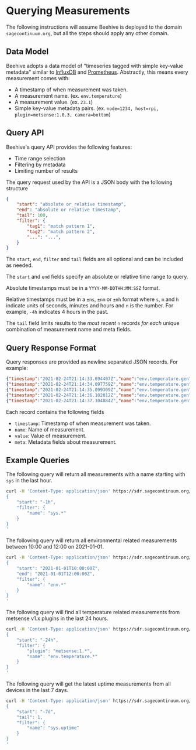 # Querying Measurements

The following instructions will assume Beehive is deployed to the domain `sagecontinuum.org`, but all the steps should apply any other domain.

## Data Model

Beehive adopts a data model of "timeseries tagged with simple key-value metadata" similar to [InfluxDB](https://www.influxdata.com/products/influxdb/) and [Prometheus](https://prometheus.io). Abstractly, this means every measurement comes with:

* A timestamp of when measurement was taken.
* A measurement name. (ex. `env.temperature`)
* A measurement value. (ex. `23.1`)
* Simple key-value metadata pairs. (ex. `node=1234, host=rpi, plugin=metsense:1.0.3, camera=bottom`)

## Query API

Beehive's query API provides the following features:

* Time range selection
* Filtering by metadata
* Limiting number of results

The query request used by the API is a JSON body with the following structure

```json
{
    "start": "absolute or relative timestamp",
    "end": "absolute or relative timestamp",
    "tail": 100,
    "filter": {
        "tag1": "match pattern 1",
        "tag2": "match pattern 2",
        "...": "...",
    }
}
```

The `start`, `end`, `filter` and `tail` fields are all optional and can be included as needed.

The `start` and `end` fields specify an absolute or relative time range to query.

Absolute timestamps must be in a `YYYY-MM-DDTHH:MM:SSZ` format.

Relative timestamps must be in a `±ns`, `±nm` or `±nh` format where `s`, `m` and `h` indicate units of seconds, minutes and hours and `n` is the number. For example, `-4h` indicates 4 hours in the past.

The `tail` field limits results to the _most recent_ `n` records _for each_ unique combination of measurement name and meta fields.

## Query Response Format

Query responses are provided as newline separated JSON records. For example:

```json
{"timestamp":"2021-02-24T21:14:33.094407Z","name":"env.temperature.gen","value":1.8749457256338125,"meta":{"node":"0000000000000001","plugin":"metsense:1.0.2"}}
{"timestamp":"2021-02-24T21:14:34.097759Z","name":"env.temperature.gen","value":3.4616782879021497,"meta":{"node":"0000000000000001","plugin":"metsense:1.0.2"}}
{"timestamp":"2021-02-24T21:14:35.099309Z","name":"env.temperature.gen","value":3.935407701067743,"meta":{"node":"0000000000000001","plugin":"metsense:1.0.2"}}
{"timestamp":"2021-02-24T21:14:36.102012Z","name":"env.temperature.gen","value":0.660707909927028,"meta":{"node":"0000000000000001","plugin":"metsense:1.0.2"}}
{"timestamp":"2021-02-24T21:14:37.104884Z","name":"env.temperature.gen","value":0.5932408953781276,"meta":{"node":"0000000000000001","plugin":"metsense:1.0.2"}}
```

Each record contains the following fields

* `timestamp`: Timestamp of when measurement was taken.
* `name`: Name of measurement.
* `value`: Value of measurement.
* `meta`: Metadata fields about measurement.


## Example Queries

The following query will return all measurements with a name starting with `sys` in the last hour.

```sh
curl -H 'Content-Type: application/json' https://sdr.sagecontinuum.org/api/v1/query -d '
{
    "start": "-1h",
    "filter": {
        "name": "sys.*"
    }
}
'
```

The following query will return all environmental related measurements between 10:00 and 12:00 on 2021-01-01.

```sh
curl -H 'Content-Type: application/json' https://sdr.sagecontinuum.org/api/v1/query -d '
{
    "start": "2021-01-01T10:00:00Z",
    "end": "2021-01-01T12:00:00Z",
    "filter": {
        "name": "env.*"
    }
}
'
```

The following query will find all temperature related measurements from metsense v1.x plugins in the last 24 hours.

```sh
curl -H 'Content-Type: application/json' https://sdr.sagecontinuum.org/api/v1/query -d '
{
    "start": "-24h",
    "filter": {
        "plugin": "metsense:1.*",
        "name": "env.temperature.*"
    }
}
'
```

The following query will get the latest uptime measurements from all devices in the last 7 days.

```sh
curl -H 'Content-Type: application/json' https://sdr.sagecontinuum.org/api/v1/query -d '
{
    "start": "-7d",
    "tail": 1,
    "filter": {
        "name": "sys.uptime"
    }
}
'
```
